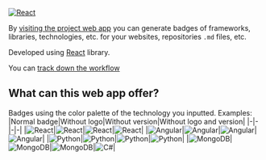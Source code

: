[![React](https://img.shields.io/badge/react-20232A?style=for-the-badge&logo=react)](https://reactjs.org/)

By [visiting the project web app](https://kykal.github.io/github-badge-generator/) you can generate badges of frameworks, libraries, technologies, etc. for your websites, repositories ``.md`` files, etc. 

Developed using [React](https://reactjs.org/) library.

You can [track down the workflow](https://trello.com/b/LTzuAcKK/github-badge-generator)


## What can this web app offer?
Badges using the color palette of the technology you inputted. Examples:
|Normal badge|Without logo|Without version|Without logo and version|
|-|-|-|-|
|![React](https://img.shields.io/badge/17.0.2-61DAFB?style=for-the-badge&logo=react&label=react&labelColor=20232A)|![React](https://img.shields.io/badge/17.0.2-61DAFB?style=for-the-badge&label=react&labelColor=20232A)|![React](https://img.shields.io/badge/react-20232A?style=for-the-badge&logo=react)|![React](https://img.shields.io/badge/react-20232A?style=for-the-badge)|
|![Angular](https://img.shields.io/badge/13.1.1-000000?style=for-the-badge&logo=angular&label=Angular&labelColor=B52E31)|![Angular](https://img.shields.io/badge/13.1.1-000000?style=for-the-badge&label=Angular&labelColor=B52E31)|![Angular](https://img.shields.io/badge/Angular-B52E31?style=for-the-badge&logo=angular)|![Angular](https://img.shields.io/badge/Angular-B52E31?style=for-the-badge)|
|![Python](https://img.shields.io/badge/10.3.4-306998?style=for-the-badge&logo=python&label=Python&labelColor=FFD43B)|![Python](https://img.shields.io/badge/10.3.4-306998?style=for-the-badge&label=Python&labelColor=FFD43B)|![Python](https://img.shields.io/badge/Python-FFD43B?style=for-the-badge&logo=python)|![Python](https://img.shields.io/badge/Python-FFD43B?style=for-the-badge)|
|![MongoDB](https://img.shields.io/badge/5.1-3FA037?style=for-the-badge&logo=mongodb&label=MongoDB&labelColor=3F3E42)|![MongoDB](https://img.shields.io/badge/5.1-3FA037?style=for-the-badge&label=MongoDB&labelColor=3F3E42)|![MongoDB](https://img.shields.io/badge/MongoDB-3F3E42?style=for-the-badge&logo=mongodb)|![C#](https://img.shields.io/badge/MongoDB-3F3E42?style=for-the-badge)|
